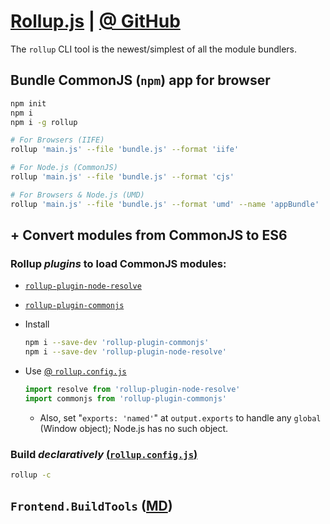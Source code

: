 # [Rollup.js](https://rollupjs.org/guide/en#quick-start "Quick Start @ rollupjs.org") | [@ GitHub](https://github.com/rollup)

The `rollup` CLI tool is the newest/simplest of all the module bundlers. 

## Bundle __CommonJS__  (`npm`) app for __browser__

```bash
npm init
npm i 
npm i -g rollup
```

```bash
# For Browsers (IIFE)
rollup 'main.js' --file 'bundle.js' --format 'iife'

# For Node.js (CommonJS)
rollup 'main.js' --file 'bundle.js' --format 'cjs'

# For Browsers & Node.js (UMD)
rollup 'main.js' --file 'bundle.js' --format 'umd' --name 'appBundle'
```

## + Convert modules from __CommonJS__ to __ES6__

### Rollup ___plugins___ to load __CommonJS__ modules:

- [`rollup-plugin-node-resolve`](https://github.com/rollup/rollup-plugin-node-resolve "@ GitHub")
- [`rollup-plugin-commonjs`](https://github.com/rollup/rollup-plugin-commonjs "@ GitHub") 

- Install

    ```bash
    npm i --save-dev 'rollup-plugin-commonjs'
    npm i --save-dev 'rollup-plugin-node-resolve' 
    ```

- Use [@ `rollup.config.js`](rollup.config.js)

    ```js
    import resolve from 'rollup-plugin-node-resolve'
    import commonjs from 'rollup-plugin-commonjs'
    ```

    - Also, set "`exports: 'named'`" at `output.exports` to handle any `global` (Window object); Node.js has no such object.

### Build _declaratively_ [(`rollup.config.js`)](rollup.config.js)

```bash
rollup -c
```


## `Frontend.BuildTools` ([MD](Frontend.BuildTools.html "@ browser"))   


### &nbsp;
<!-- 

# [Markdown](https://github.com/adam-p/markdown-here/wiki/Markdown-Cheatsheet "______")

([MD](___.html "@ browser"))   

-->

